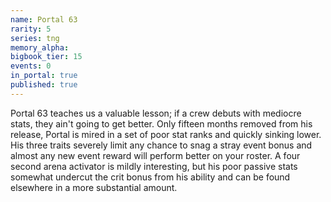 ```yaml
---
name: Portal 63
rarity: 5
series: tng
memory_alpha:
bigbook_tier: 15
events: 0
in_portal: true
published: true
---
```


Portal 63 teaches us a valuable lesson; if a crew debuts with mediocre stats, they ain't going to get better. Only fifteen months removed from his release, Portal is mired in a set of poor stat ranks and quickly sinking lower. His three traits severely limit any chance to snag a stray event bonus and almost any new event reward will perform better on your roster. A four second arena activator is mildly interesting, but his poor passive stats somewhat undercut the crit bonus from his ability and can be found elsewhere in a more substantial amount.
